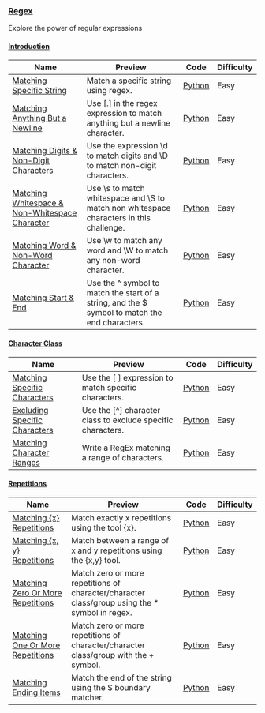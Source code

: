 
### [Regex](https://www.hackerrank.com/domains/regex)
Explore the power of regular expressions


#### [Introduction](https://www.hackerrank.com/domains/regex/re-introduction)

Name | Preview | Code | Difficulty
---- | ------- | ---- | ----------
[Matching Specific String](https://www.hackerrank.com/challenges/matching-specific-string)|Match a specific string using regex.|[Python](re-introduction/matching-specific-string.py)|Easy
[Matching Anything But a Newline](https://www.hackerrank.com/challenges/matching-anything-but-new-line)|Use [.] in the regex expression to match anything but a newline character.|[Python](re-introduction/matching-anything-but-new-line.py)|Easy
[Matching Digits & Non-Digit Characters](https://www.hackerrank.com/challenges/matching-digits-non-digit-character)|Use the expression \d to match digits and \D to match non-digit characters.|[Python](re-introduction/matching-digits-non-digit-character.py)|Easy
[Matching Whitespace & Non-Whitespace Character](https://www.hackerrank.com/challenges/matching-whitespace-non-whitespace-character)|Use \s to match whitespace and \S to match non whitespace characters in this challenge.|[Python](re-introduction/matching-whitespace-non-whitespace-character.py)|Easy
[Matching Word & Non-Word Character](https://www.hackerrank.com/challenges/matching-word-non-word)|Use \w to match any word and \W to match any non-word character.|[Python](re-introduction/matching-word-non-word.py)|Easy
[Matching Start & End](https://www.hackerrank.com/challenges/matching-start-end)|Use the ^ symbol to match the start of a string, and the $ symbol to match the end characters.|[Python](re-introduction/matching-start-end.py)|Easy

#### [Character Class](https://www.hackerrank.com/domains/regex/re-character-class)

Name | Preview | Code | Difficulty
---- | ------- | ---- | ----------
[Matching Specific Characters](https://www.hackerrank.com/challenges/matching-specific-characters)|Use the [ ] expression to match specific characters.|[Python](re-character-class/matching-specific-characters.py)|Easy
[Excluding Specific Characters](https://www.hackerrank.com/challenges/excluding-specific-characters)|Use the [^] character class to exclude specific characters.|[Python](re-character-class/excluding-specific-characters.py)|Easy
[Matching Character Ranges](https://www.hackerrank.com/challenges/matching-range-of-characters)|Write a RegEx matching a range of characters.|[Python](re-character-class/matching-range-of-characters.py)|Easy

#### [Repetitions](https://www.hackerrank.com/domains/regex/re-repetitions)

Name | Preview | Code | Difficulty
---- | ------- | ---- | ----------
[Matching {x} Repetitions](https://www.hackerrank.com/challenges/matching-x-repetitions)|Match exactly x repetitions using the tool {x}.|[Python](re-repetitions/matching-x-repetitions.py)|Easy
[Matching {x, y} Repetitions](https://www.hackerrank.com/challenges/matching-x-y-repetitions)|Match between a range of x and y repetitions using the {x,y} tool.|[Python](re-repetitions/matching-x-y-repetitions.py)|Easy
[Matching Zero Or More Repetitions](https://www.hackerrank.com/challenges/matching-zero-or-more-repetitions)|Match zero or more repetitions of character/character class/group using the * symbol in regex.|[Python](re-repetitions/matching-zero-or-more-repetitions.py)|Easy
[Matching One Or More Repetitions](https://www.hackerrank.com/challenges/matching-one-or-more-repititions)|Match zero or more repetitions of character/character class/group with the + symbol.|[Python](re-repetitions/matching-one-or-more-repititions.py)|Easy
[Matching Ending Items](https://www.hackerrank.com/challenges/matching-ending-items)|Match the end of the string using the $ boundary matcher.|[Python](re-repetitions/matching-ending-items.py)|Easy


